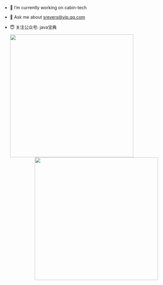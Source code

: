 - 🔭 I’m currently working on cabin-tech

- 💬 Ask me about srevers@vip.qq.com

- 😇 关注公众号: java宝典

  


  <img align="auto" width="400" src="https://camo.githubusercontent.com/5c2936d17e3ac7fa0c3e349980dd3ed3d662e8ee/68747470733a2f2f6769746875622d726561646d652d73746174732e76657263656c2e6170702f6170693f757365726e616d653d64756e77752673686f775f69636f6e733d747275652669636f6e5f636f6c6f723d38303541443526746578745f636f6c6f723d3731383039362662675f636f6c6f723d66666666666626686964655f7469746c653d74727565" /><img align="right" width="400" src="https://user-images.githubusercontent.com/29878636/85978660-bf01d480-ba11-11ea-94c9-fcb8126b8a96.png"/>

 

